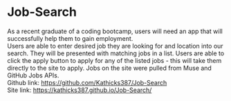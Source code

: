 # Job-Search
As a recent graduate of a coding bootcamp, users will need an app that will successfully help them to gain employment.
<br>
Users are able to enter desired job they are looking for and location into our search. They will be presented with matching jobs in a list. Users are able to click the apply button to apply for any of the listed jobs - this will take them directly to the site to apply. Jobs on the site were pulled from Muse and GitHub Jobs APIs.
<br>
Github link: https://github.com/Kathicks387/Job-Search
<br>
Site link: https://kathicks387.github.io/Job-Search/
